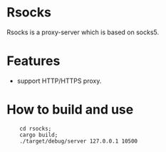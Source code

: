 # Rsocks
Rsocks is a proxy-server which is based on socks5.

# Features
* support HTTP/HTTPS proxy.

# How to build and use
```
    cd rsocks;
    cargo build;
    ./target/debug/server 127.0.0.1 10500
```

